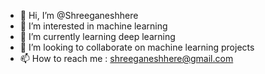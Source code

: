 - 👋 Hi, I’m @Shreeganeshhere
- 👀 I’m interested in machine learning
- 🌱 I’m currently learning deep learning
- 💞️ I’m looking to collaborate on machine learning projects 
- 📫 How to reach me : shreeganeshhere@gmail.com


<!---
Shreeganeshhere/Shreeganeshhere is a ✨ special ✨ repository because its `README.md` (this file) appears on your GitHub profile.
You can click the Preview link to take a look at your changes.
--->

